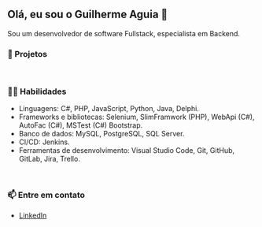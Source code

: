 ## Olá, eu sou o Guilherme Aguia 👋

Sou um desenvolvedor de software Fullstack, especialista em Backend. 

### 🚀 Projetos <br>

<br>

### 👨‍💻 Habilidades<br>
- Linguagens: C#, PHP, JavaScript, Python, Java, Delphi.<br>
- Frameworks e bibliotecas: Selenium, SlimFramwork (PHP), WebApi (C#), AutoFac (C#), MSTest (C#) Bootstrap.<br>
- Banco de dados: MySQL, PostgreSQL, SQL Server.<br>
- CI/CD: Jenkins.<br>
- Ferramentas de desenvolvimento: Visual Studio Code, Git, GitHub, GitLab, Jira, Trello.<br>
<br>

### 📫 Entre em contato<br>
- [LinkedIn](https://www.linkedin.com/in/gui-aguiar/) <br>


<!--
**gui-aguiar/gui-aguiar** is a ✨ _special_ ✨ repository because its `README.md` (this file) appears on your GitHub profile.

Here are some ideas to get you started:

- 🔭 I’m currently working on ...
- 🌱 I’m currently learning ...
- 👯 I’m looking to collaborate on ...
- 🤔 I’m looking for help with ...
- 💬 Ask me about ...
- 📫 How to reach me: ...
- 😄 Pronouns: ...
- ⚡ Fun fact: ...
-->
